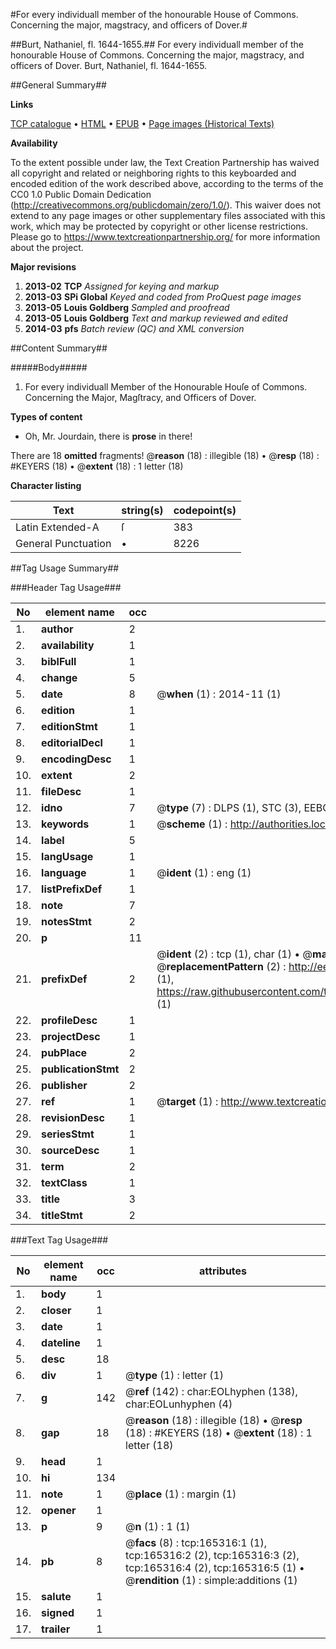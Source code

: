 #For every individuall member of the honourable House of Commons. Concerning the major, magstracy, and officers of Dover.#

##Burt, Nathaniel, fl. 1644-1655.##
For every individuall member of the honourable House of Commons. Concerning the major, magstracy, and officers of Dover.
Burt, Nathaniel, fl. 1644-1655.

##General Summary##

**Links**

[TCP catalogue](http://www.ota.ox.ac.uk/tcp/)  • 
[HTML](http://tei.it.ox.ac.uk/tcp/Texts-HTML/free/A78/A78012.html)  • 
[EPUB](http://tei.it.ox.ac.uk/tcp/Texts-EPUB/free/A78/A78012.epub) • 
[Page images (Historical Texts)](https://historicaltexts.jisc.ac.uk/eebo-99865442e)

**Availability**

To the extent possible under law, the Text Creation Partnership has waived all copyright and related or neighboring rights to this keyboarded and encoded edition of the work described above, according to the terms of the CC0 1.0 Public Domain Dedication (http://creativecommons.org/publicdomain/zero/1.0/). This waiver does not extend to any page images or other supplementary files associated with this work, which may be protected by copyright or other license restrictions. Please go to https://www.textcreationpartnership.org/ for more information about the project.

**Major revisions**

1. __2013-02__ __TCP__ *Assigned for keying and markup*
1. __2013-03__ __SPi Global__ *Keyed and coded from ProQuest page images*
1. __2013-05__ __Louis Goldberg__ *Sampled and proofread*
1. __2013-05__ __Louis Goldberg__ *Text and markup reviewed and edited*
1. __2014-03__ __pfs__ *Batch review (QC) and XML conversion*

##Content Summary##

#####Body#####

1. For every individuall Member of the Honourable Houſe of Commons. Concerning the Major, Magſtracy, and Officers of Dover.

**Types of content**

  * Oh, Mr. Jourdain, there is **prose** in there!

There are 18 **omitted** fragments! 
 @__reason__ (18) : illegible (18)  •  @__resp__ (18) : #KEYERS (18)  •  @__extent__ (18) : 1 letter (18)

**Character listing**


|Text|string(s)|codepoint(s)|
|---|---|---|
|Latin Extended-A|ſ|383|
|General Punctuation|•|8226|

##Tag Usage Summary##

###Header Tag Usage###

|No|element name|occ|attributes|
|---|---|---|---|
|1.|__author__|2||
|2.|__availability__|1||
|3.|__biblFull__|1||
|4.|__change__|5||
|5.|__date__|8| @__when__ (1) : 2014-11 (1)|
|6.|__edition__|1||
|7.|__editionStmt__|1||
|8.|__editorialDecl__|1||
|9.|__encodingDesc__|1||
|10.|__extent__|2||
|11.|__fileDesc__|1||
|12.|__idno__|7| @__type__ (7) : DLPS (1), STC (3), EEBO-CITATION (1), PROQUEST (1), VID (1)|
|13.|__keywords__|1| @__scheme__ (1) : http://authorities.loc.gov/ (1)|
|14.|__label__|5||
|15.|__langUsage__|1||
|16.|__language__|1| @__ident__ (1) : eng (1)|
|17.|__listPrefixDef__|1||
|18.|__note__|7||
|19.|__notesStmt__|2||
|20.|__p__|11||
|21.|__prefixDef__|2| @__ident__ (2) : tcp (1), char (1)  •  @__matchPattern__ (2) : ([0-9\-]+):([0-9IVX]+) (1), (.+) (1)  •  @__replacementPattern__ (2) : http://eebo.chadwyck.com/downloadtiff?vid=$1&page=$2 (1), https://raw.githubusercontent.com/textcreationpartnership/Texts/master/tcpchars.xml#$1 (1)|
|22.|__profileDesc__|1||
|23.|__projectDesc__|1||
|24.|__pubPlace__|2||
|25.|__publicationStmt__|2||
|26.|__publisher__|2||
|27.|__ref__|1| @__target__ (1) : http://www.textcreationpartnership.org/docs/. (1)|
|28.|__revisionDesc__|1||
|29.|__seriesStmt__|1||
|30.|__sourceDesc__|1||
|31.|__term__|2||
|32.|__textClass__|1||
|33.|__title__|3||
|34.|__titleStmt__|2||


###Text Tag Usage###

|No|element name|occ|attributes|
|---|---|---|---|
|1.|__body__|1||
|2.|__closer__|1||
|3.|__date__|1||
|4.|__dateline__|1||
|5.|__desc__|18||
|6.|__div__|1| @__type__ (1) : letter (1)|
|7.|__g__|142| @__ref__ (142) : char:EOLhyphen (138), char:EOLunhyphen (4)|
|8.|__gap__|18| @__reason__ (18) : illegible (18)  •  @__resp__ (18) : #KEYERS (18)  •  @__extent__ (18) : 1 letter (18)|
|9.|__head__|1||
|10.|__hi__|134||
|11.|__note__|1| @__place__ (1) : margin (1)|
|12.|__opener__|1||
|13.|__p__|9| @__n__ (1) : 1 (1)|
|14.|__pb__|8| @__facs__ (8) : tcp:165316:1 (1), tcp:165316:2 (2), tcp:165316:3 (2), tcp:165316:4 (2), tcp:165316:5 (1)  •  @__rendition__ (1) : simple:additions (1)|
|15.|__salute__|1||
|16.|__signed__|1||
|17.|__trailer__|1||

